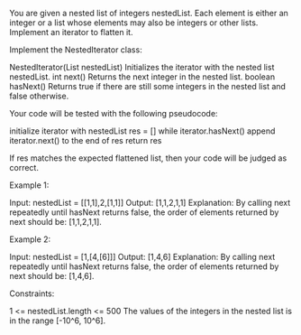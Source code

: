 You are given a nested list of integers nestedList. Each element is either an
integer or a list whose elements may also be integers or other lists.
Implement an iterator to flatten it.

Implement the NestedIterator class:


NestedIterator(List<NestedInteger> nestedList) Initializes the iterator with
the nested list nestedList.
int next() Returns the next integer in the nested list.
boolean hasNext() Returns true if there are still some integers in the nested
list and false otherwise.


Your code will be tested with the following pseudocode:


initialize iterator with nestedList
res = []
while iterator.hasNext()
⁠   append iterator.next() to the end of res
return res


If res matches the expected flattened list, then your code will be judged as
correct.


Example 1:


Input: nestedList = [[1,1],2,[1,1]]
Output: [1,1,2,1,1]
Explanation: By calling next repeatedly until hasNext returns false, the
order of elements returned by next should be: [1,1,2,1,1].


Example 2:


Input: nestedList = [1,[4,[6]]]
Output: [1,4,6]
Explanation: By calling next repeatedly until hasNext returns false, the
order of elements returned by next should be: [1,4,6].



Constraints:


1 <= nestedList.length <= 500
The values of the integers in the nested list is in the range [-10^6, 10^6].




